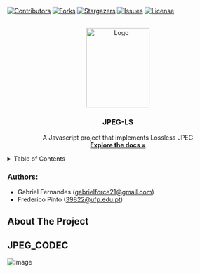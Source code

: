 <div id="top"></div>

<!-- PROJECT SHIELDS -->
<!--
*** I'm using markdown "reference style" links for readability.
*** Reference links are enclosed in brackets [ ] instead of parentheses ( ).
*** See the bottom of this document for the declaration of the reference variables
*** for contributors-url, forks-url, etc. This is an optional, concise syntax you may use.
*** https://www.markdownguide.org/basic-syntax/#reference-style-links
-->
[![Contributors][contributors-shield]][contributors-url]
[![Forks][forks-shield]][forks-url]
[![Stargazers][stars-shield]][stars-url]
[![Issues][issues-shield]][issues-url]
[![License][license-shield]][license-url]



<!-- PROJECT LOGO -->
<br />
<div align="center">
  <a href="https://github.com/fredmnpinto/smart_lion_mobile">
    <img src="https://user-images.githubusercontent.com/57480698/170389505-fdff7cb3-a5d9-44e2-b251-02dc84db88bc.png" alt="Logo" width="143.6" height="181.4">
  </a>

  <h3 align="center">JPEG-LS</h3>

  <p align="center">
    A Javascript project that implements Lossless JPEG
    <br />
    <a href="https://github.com/21F0rc3/JPEG_CODEC"><strong>Explore the docs »</strong></a>
    <br />
  </p>
</div>



<!-- TABLE OF CONTENTS -->
<details>
  <summary>Table of Contents</summary>
  <ol>
    <li>
      <a href="#authors">Authors</a>
    </li>
    <li>
      <a href="#about-the-project">About The Project</a>
    </li>
    <li>
      <a href="#jpeg_codec">JPEG_CODEC</a>
    </li>
  </ol>
</details>


### Authors:
- Gabriel Fernandes (gabrielforce21@gmail.com)
- Frederico Pinto (39822@ufp.edu.pt)
  
## About The Project


## JPEG_CODEC
![image](https://user-images.githubusercontent.com/57480698/164746964-8ddbcaca-0eec-43eb-9623-12a45c11d9dd.png)



<!-- MARKDOWN LINKS & IMAGES -->
<!-- https://www.markdownguide.org/basic-syntax/#reference-style-links -->
[contributors-shield]: https://img.shields.io/github/contributors/21F0rc3/JPEG_CODEC?style=for-the-badge&logo=jpeg&logoColor=orange
[contributors-url]: https://github.com/21F0rc3/JPEG_CODEC/graphs/contributors
[forks-shield]: https://img.shields.io/github/forks/21F0rc3/JPEG_CODEC?style=for-the-badge&logo=jpeg&logoColor=orange
[forks-url]: https://github.com/21F0rc3/JPEG_CODEC/network/members
[stars-shield]: https://img.shields.io/github/stars/21F0rc3/JPEG_CODEC?style=for-the-badge&logo=jpeg&logoColor=orange
[stars-url]: https://github.com/21F0rc3/JPEG_CODEC/stargazers
[issues-shield]: https://img.shields.io/github/issues/21F0rc3/JPEG_CODEC?style=for-the-badge&logo=jpeg&logoColor=orange
[issues-url]: https://github.com/21F0rc3/JPEG_CODEC/issues
[license-shield]: https://img.shields.io/github/license/21F0rc3/JPEG_CODEC?style=for-the-badge&logo=jpeg&logoColor=orange
[license-url]: https://github.com/21F0rc3/JPEG_CODEC/blob/master/LICENSE
